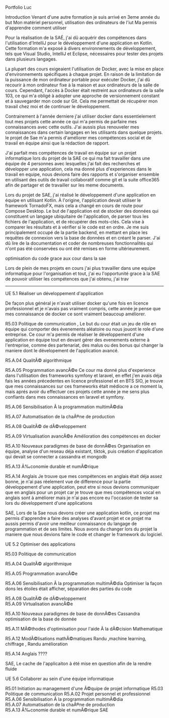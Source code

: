 
Portfolio Luc

Introduction
Venant d'une autre formation je suis arrivé en 3eme année du but
Mon matériel personnel, utilisation des ordinateurs de l'iut
Ma permis d'apprendre comment utiliser


Pour la réalisation de la SAÉ, j'ai dû acquérir des compétences dans l'utilisation d'IntelliJ pour le développement d'une application en Kotlin. Cette formation m'a exposé à divers environnements de développement, tels que Visual Studio, IntelliJ et Eclipse, nécessaires pour tester des projets dans plusieurs langages.

La plupart des cours exigeaient l'utilisation de Docker, avec la mise en place d'environnements spécifiques à chaque projet. En raison de la limitation de la puissance de mon ordinateur portable pour exécuter Docker, j'ai dû recourir à mon ordinateur fixe à la maison et aux ordinateurs de la salle de cours. Cependant, l'accès à Docker était restreint aux ordinateurs de la salle 103, ce qui m'a obligé à adopter une approche de versionnement constant et à sauvegarder mon code sur Git. Cela me permettait de récupérer mon travail chez moi et de continuer le développement.


Contrairement à l'année derniere j'ai utiliser docker dans essentielement tout mes projets cette année ce qui m'a permis de parfaire mes connaissances avec cette outils. J'ai aussis plus renouveler mes connaissances dans certain langages en les utilisants dans quelque projets. le projet de Sae m'a permis d'améliorer mes compétences social et de travail en équipe ainsi que la rédaction de rapport.

J'ai parfait mes compétences de travail en équipe sur un projet informatique lors du projet de la SAE ce qui ma fait travailler dans une équipe de 4 personnes avec lesquelles j'ai fait des recherches et développer une application, cela ma donné plus d'experiences dans le travail en equipe, nous devions faire des rapports et s'organiser ensemble en utilisant des outils de travail collaboratif comme git et la suite office365 afin de partager et de travailler sur les meme documents.









Lors du projet de SAE, j'ai réalisé le développement d'une application en équipe en utilisant Kotlin. À l'origine, l'application devait utiliser le framework TornadoFX, mais cela a changé en cours de route pour Compose Desktop. Le but de l'application est de stocker des données qui constituent un langage ubiquitaire de l'application, de parser tous les fichiers de l'application, et de récupérer des mots-clés. Cela vise à comparer les résultats et à vérifier si le code est en ordre.
Je me suis principalement occupé de la partie backend, en mettant en place les requêtes de connexion vers la base de données et en créant le parser. J'ai dû lire de la documentation et coder de nombreuses fonctionnalités qui n'ont pas été conservées ou ont été remises en forme ultérieurement.

optimisation du code grace aux cour dans la sae


Lors de plein de mes projets en cours j'ai plus travailler dans une equipe informatique pour l'organisation et tout, j'ai eu l'opportunité grace à la SAE de pouvoir utiliser les compétences que j'ai obtenu,
j'ai trav






---------------------


UE 5.1 Réaliser un développement d'application  




De façon plus général je n'avait utiliser docker qu'une fois en licence professionnel et je n'avais pas vraiment compris, cette année je pense que mes connaissance de docker ce sont vraiment beaucoup améliorer.

R5.03 Politique de communication , Le but du cour était un jeu de rôle en équipe qui comporter des évenements aléatoire ou nous jouont le role d'une entreprise. Ce cour m'a permis de réaliser le développement d'une application en équipe tout en devant gérer des evenements externe à l'entreprise, comme des partenariat, des malus ou des bonus qui changer la maniere dont le dévelopement de l'application avancé.

R5.A.04 QualitÃ© algorithmique  

R5.A.05 Programmation avancÃ©e Ce cour ma donné plus d'experience dans l'utilisation des frameworks symfony et laravel, en effet j'en avais déja fais les années précedentes en licence professionel et en BTS SIO, je trouve que mes connaissances sur ces frameworks était médiocre a ce moment la, mais aprés avoir du effectuer ces projets cette année je me sens plus confiants dans mes connaissances en laravel et symfony.

R5.A.06 Sensibilisation Ã la programmation multimÃ©dia   

R5.A.07 Automatisation de la chaÃ®ne de production

R5.A.08 QualitÃ© de dÃ©veloppement

R5.A.09 Virtualisation avancÃ©e   Amélioration des compétences en docker

R5.A.10 Nouveaux paradigmes de base de donnÃ©es  Organisation en équipe, analyse d'un reseau déja existant, tiktok, puis création d'application qui devait se connecter a cassandra et mongodb

R5.A.13 Ã‰conomie durable et numÃ©rique  


R5.A.14 Anglais  Je trouve que mes compétences en anglais était déja assez bonne, je n'ai pas réelement vue de difference pour la partie développement d'une application, peut etre si nous devions communiquer que en anglais pour un projet car je trouve que mes compétences vocal en anglais sont à améliorer mais je n'ai pas encore eu l'occasion de tester sa lors du développement d'une applications

SAE, Lors de la Sae nous devons créer une application kotlin, ce projet ma permis d'apprendre a faire des analyses d'avant projet et ce projet ma aussis permis d'avoir une meilleur connaissance du langage de programmation et de ses limites. Nous avons du changer lors du projet la maniere que nous devions faire le code et changer le framework du logiciel.

UE 5.2 Optimiser des applications  



R5.03 Politique de communication  

R5.A.04 QualitÃ© algorithmique 

R5.A.05 Programmation avancÃ©e  

R5.A.06 Sensibilisation Ã la programmation multimÃ©dia  Optimiser la façon dons les étoiles était afficher, séparation des parties du code

R5.A.08 QualitÃ© de dÃ©veloppement  
R5.A.09 Virtualisation avancÃ©e  

R5.A.10 Nouveaux paradigmes de base de donnÃ©es   Cassandra optimisation de la base de donnée

R5.A.11 MÃ©thodes d'optimisation pour l'aide Ã la dÃ©cision    Mathematique 

R5.A.12 ModÃ©lisations mathÃ©matiques      Randu ,machine learning, chiffrage , Randu amélioration 

R5.A.14 Anglais  ????

SAE, Le cache de l'applicaiton à été mise en question afin de la rendre fluide 




UE 5.6 Collaborer au sein d'une équipe informatique  

R5.01 Initiation au management d'une Ã©quipe de projet informatique 
 R5.03 Politique de communication 
 R5.A.02 Projet personnel et professionnel  
R5.A.06 Sensibilisation Ã la programmation multimÃ©dia  
R5.A.07 Automatisation de la chaÃ®ne de production  
R5.A.13 Ã‰conomie durable et numÃ©rique
SAE


